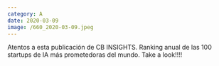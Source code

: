 ```yaml
--- 
category: A 
date: 2020-03-09 
image: /660_2020-03-09.jpeg 
--- 
```


Atentos a esta publicación de CB INSIGHTS. Ranking anual de las 100 startups de IA más prometedoras del mundo. Take a look!!!!